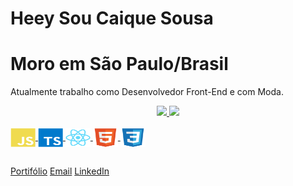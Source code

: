 # Heey Sou Caique Sousa 
# Moro em São Paulo/Brasil
Atualmente trabalho como Desenvolvedor Front-End e com Moda.
<div align="center">
  <a href="https://github.com/andersoncsousa">
  <img height="180em" src="https://github-readme-stats.vercel.app/api?username=andersoncsousa&show_icons=true&theme=dracula&include_all_commits=true&count_private=true"/>
  <img height="180em" src="https://github-readme-stats.vercel.app/api/top-langs/?username=andersoncsousa&layout=compact&langs_count=7&theme=dracula"/>
</div>
<div style="display: inline_block"><br>
  <img align="center" alt="Caique-Js" height="30" width="40" src="https://raw.githubusercontent.com/devicons/devicon/master/icons/javascript/javascript-plain.svg">
  <img align="center" alt="Caique-Ts" height="30" width="40" src="https://raw.githubusercontent.com/devicons/devicon/master/icons/typescript/typescript-plain.svg">
  <img align="center" alt="Caique-React" height="30" width="40" src="https://raw.githubusercontent.com/devicons/devicon/master/icons/react/react-original.svg">
  <img align="center" alt="Caique-HTML" height="30" width="40" src="https://raw.githubusercontent.com/devicons/devicon/master/icons/html5/html5-original.svg">
  <img align="center" alt="Caique-CSS" height="30" width="40" src="https://raw.githubusercontent.com/devicons/devicon/master/icons/css3/css3-original.svg"
</div>
  
  ##
 
<div> 
  <a href="https://cs-tech-portifolio.netlify.app/" target="_blank">Portifólio</a>
  <a href = "mailto:caique_sousa@outlook.com.br">Email</a>
  <a href="https://www.linkedin.com/in/caique-sousa-444776148/" target="_blank">LinkedIn</a> 
</div>
